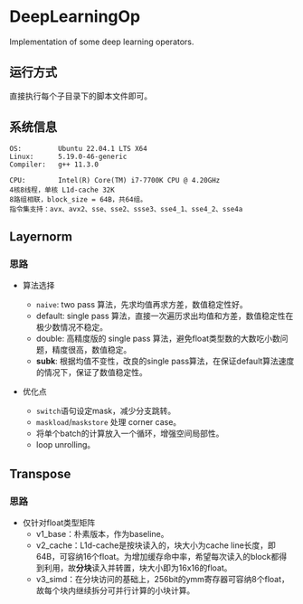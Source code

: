 # DeepLearningOp

Implementation of some deep learning operators. 

## 运行方式

直接执行每个子目录下的脚本文件即可。

## 系统信息

```
OS:         Ubuntu 22.04.1 LTS X64
Linux:      5.19.0-46-generic
Compiler:   g++ 11.3.0

CPU:        Intel(R) Core(TM) i7-7700K CPU @ 4.20GHz
4核8线程，单核 L1d-cache 32K
8路组相联，block_size = 64B，共64组。
指令集支持：avx、avx2、sse、sse2、ssse3、sse4_1、sse4_2、sse4a
``` 

## Layernorm

### 思路

* 算法选择
    - `naive`: two pass 算法，先求均值再求方差，数值稳定性好。
    - default: single pass 算法，直接一次遍历求出均值和方差，数值稳定性在极少数情况不稳定。
    - double:  高精度版的 single pass 算法，避免float类型数的大数吃小数问题，精度很高，数值稳定。
    - **subk**: 根据均值不变性，改良的single pass算法，在保证default算法速度的情况下，保证了数值稳定性。

* 优化点
    - `switch`语句设定mask，减少分支跳转。
    - `maskload`/`maskstore` 处理 corner case。
    - 将单个batch的计算放入一个循环，增强空间局部性。
    - loop unrolling。

## Transpose

### 思路

* 仅针对float类型矩阵
    - v1_base：朴素版本，作为baseline。
    - v2_cache：L1d-cache是按块读入的，块大小为cache line长度，即64B，可容纳16个float。为增加缓存命中率，希望每次读入的block都得到利用，故**分块**读入并转置，块大小即为16x16的float。
    - v3_simd：在分块访问的基础上，256bit的ymm寄存器可容纳8个float，故每个块内继续拆分可并行计算的小块计算。
